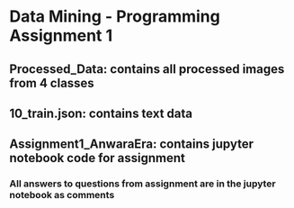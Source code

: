 # Data Mining - Programming Assignment 1
## Processed_Data: contains all processed images from 4 classes
## 10_train.json: contains text data
## Assignment1_AnwaraEra: contains jupyter notebook code for assignment
### All answers to questions from assignment are in the jupyter notebook as comments
